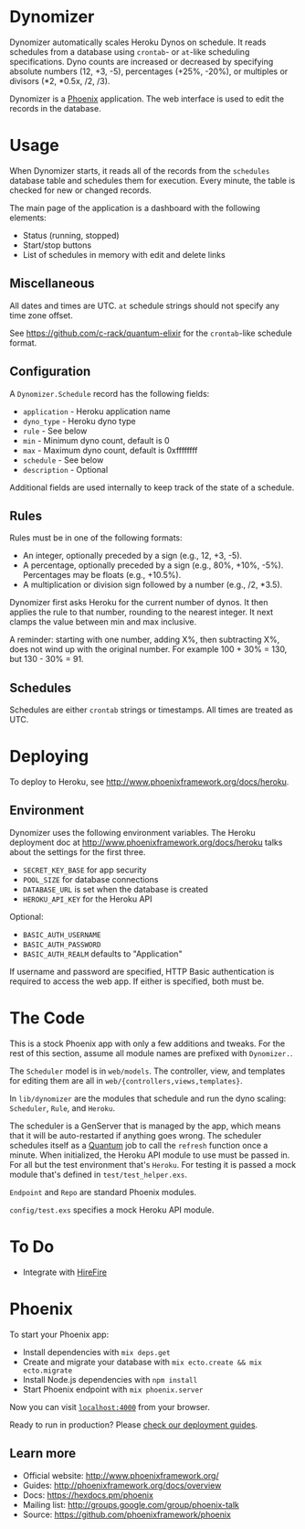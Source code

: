 # Dynomizer

Dynomizer automatically scales Heroku Dynos on schedule. It reads schedules
from a database using `crontab`- or `at`-like scheduling specifications.
Dyno counts are increased or decreased by specifying absolute numbers (12,
+3, -5), percentages (+25%, -20%), or multiples or divisors (*2, *0.5x, /2,
/3).

Dynomizer is a [Phoenix](http://www.phoenixframework.org/) application. The
web interface is used to edit the records in the database.

# Usage

When Dynomizer starts, it reads all of the records from the `schedules`
database table and schedules them for execution. Every minute, the table is
checked for new or changed records.

The main page of the application is a dashboard with the following elements:
- Status (running, stopped)
- Start/stop buttons
- List of schedules in memory with edit and delete links

## Miscellaneous

All dates and times are UTC. `at` schedule strings should not specify any
time zone offset.

See https://github.com/c-rack/quantum-elixir for the `crontab`-like schedule
format.

## Configuration

A `Dynomizer.Schedule` record has the following fields:

- `application` - Heroku application name
- `dyno_type` - Heroku dyno type
- `rule` - See below
- `min` - Minimum dyno count, default is 0
- `max` - Maximum dyno count, default is 0xffffffff
- `schedule` - See below
- `description` - Optional

Additional fields are used internally to keep track of the state of a
schedule.

## Rules

Rules must be in one of the following formats:

- An integer, optionally preceded by a sign (e.g., 12, +3, -5).
- A percentage, optionally preceded by a sign (e.g., 80%, +10%, -5%).
  Percentages may be floats (e.g., +10.5%).
- A multiplication or division sign followed by a number (e.g., /2, *3.5).

Dynomizer first asks Heroku for the current number of dynos. It then applies
the rule to that number, rounding to the nearest integer. It next clamps the
value between min and max inclusive.

A reminder: starting with one number, adding X%, then subtracting X%, does
not wind up with the original number. For example 100 + 30% = 130, but 130 -
30% = 91.

## Schedules

Schedules are either `crontab` strings or timestamps. All times are treated
as UTC.

# Deploying

To deploy to Heroku, see http://www.phoenixframework.org/docs/heroku.

## Environment

Dynomizer uses the following environment variables. The Heroku deployment
doc at http://www.phoenixframework.org/docs/heroku talks about the settings
for the first three.

- `SECRET_KEY_BASE` for app security
- `POOL_SIZE` for database connections
- `DATABASE_URL` is set when the database is created
- `HEROKU_API_KEY` for the Heroku API

Optional:

- `BASIC_AUTH_USERNAME`
- `BASIC_AUTH_PASSWORD`
- `BASIC_AUTH_REALM` defaults to "Application"

If username and password are specified, HTTP Basic authentication is
required to access the web app. If either is specified, both must be.

# The Code

This is a stock Phoenix app with only a few additions and tweaks. For the
rest of this section, assume all module names are prefixed with
`Dynomizer.`.

The `Scheduler` model is in `web/models`. The controller, view, and
templates for editing them are all in `web/{controllers,views,templates}`.

In `lib/dynomizer` are the modules that schedule and run the dyno scaling:
`Scheduler`, `Rule`, and `Heroku`.

The scheduler is a GenServer that is managed by the app, which means that it
will be auto-restarted if anything goes wrong. The scheduler schedules
itself as a [Quantum](https://github.com/c-rack/quantum-elixir) job to call
the `refresh` function once a minute. When initialized, the Heroku API
module to use must be passed in. For all but the test environment that's
`Heroku`. For testing it is passed a mock module that's defined in
`test/test_helper.exs`.

`Endpoint` and `Repo` are standard Phoenix modules.

`config/test.exs` specifies a mock Heroku API module.

# To Do

- Integrate with [HireFire](https://hirefire.io/)

# Phoenix

To start your Phoenix app:

  * Install dependencies with `mix deps.get`
  * Create and migrate your database with `mix ecto.create && mix ecto.migrate`
  * Install Node.js dependencies with `npm install`
  * Start Phoenix endpoint with `mix phoenix.server`

Now you can visit [`localhost:4000`](http://localhost:4000) from your browser.

Ready to run in production? Please [check our deployment guides](http://www.phoenixframework.org/docs/deployment).

## Learn more

  * Official website: http://www.phoenixframework.org/
  * Guides: http://phoenixframework.org/docs/overview
  * Docs: https://hexdocs.pm/phoenix
  * Mailing list: http://groups.google.com/group/phoenix-talk
  * Source: https://github.com/phoenixframework/phoenix
